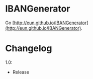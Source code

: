 IBANGenerator
====================
Go [http://eun.github.io/IBANGenerator](http://eun.github.io/IBANGenerator).

Changelog
=========
1.0:
* Release
